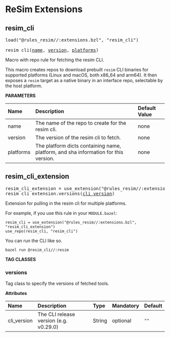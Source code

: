 <!-- Generated with Stardoc: http://skydoc.bazel.build -->

# ReSim Extensions

<a id="resim_cli"></a>

## resim_cli

<pre>
load("@rules_resim//:extensions.bzl", "resim_cli")

resim_cli(<a href="#resim_cli-name">name</a>, <a href="#resim_cli-version">version</a>, <a href="#resim_cli-platforms">platforms</a>)
</pre>

Macro with repo rule for fetching the resim CLI.

This macro creates repos to download prebuilt `resim` CLI binaries for supported
platforms (Linux and macOS, both x86_64 and arm64). It then exposes a
`resim` target as a native binary in an interface repo, selectable by the host platform.


**PARAMETERS**


| Name  | Description | Default Value |
| :------------- | :------------- | :------------- |
| <a id="resim_cli-name"></a>name |  The name of the repo to create for the resim cli.   |  none |
| <a id="resim_cli-version"></a>version |  The version of the resim cli to fetch.   |  none |
| <a id="resim_cli-platforms"></a>platforms |  The platform dicts containing name, platform, and sha information for this version.   |  none |


<a id="resim_cli_extension"></a>

## resim_cli_extension

<pre>
resim_cli_extension = use_extension("@rules_resim//:extensions.bzl", "resim_cli_extension")
resim_cli_extension.versions(<a href="#resim_cli_extension.versions-cli_version">cli_version</a>)
</pre>

Extension for pulling in the resim cli for multiple platforms.

For example, if you use this rule in your `MODULE.bazel`:
```
resim_cli = use_extension("@rules_resim//:extensions.bzl", "resim_cli_extension")
use_repo(resim_cli, "resim_cli")
```
You can run the CLI like so.
```
bazel run @resim_cli//:resim
```


**TAG CLASSES**

<a id="resim_cli_extension.versions"></a>

### versions

Tag class to specify the versions of fetched tools.

**Attributes**

| Name  | Description | Type | Mandatory | Default |
| :------------- | :------------- | :------------- | :------------- | :------------- |
| <a id="resim_cli_extension.versions-cli_version"></a>cli_version |  The CLI release version (e.g. v0.29.0)   | String | optional |  `""`  |


